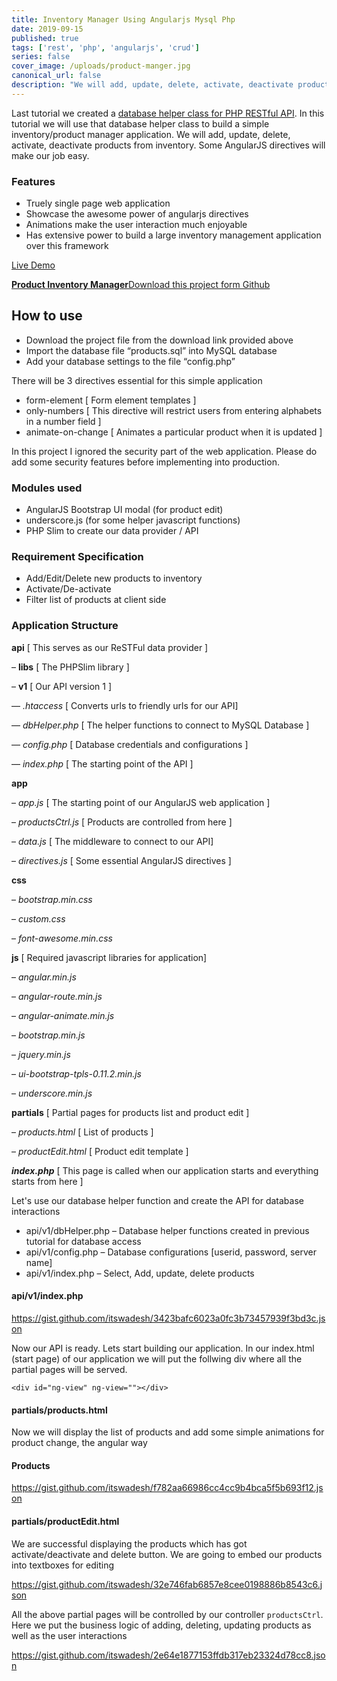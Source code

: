 ```yaml
---
title: Inventory Manager Using Angularjs Mysql Php
date: 2019-09-15
published: true
tags: ['rest', 'php', 'angularjs', 'crud']
series: false
cover_image: /uploads/product-manger.jpg
canonical_url: false
description: "We will add, update, delete, activate, deactivate products from inventory. Some AngularJS directives will make our job easy"
---
```

Last tutorial we created a [database helper class for PHP RESTful API](http://www.angularcode.com/useful-database-helper-class-to-generate-crud-statements-using-php-and-mysql/). In this tutorial we will use that database helper class to build a simple inventory/product manager application. We will add, update, delete, activate, deactivate products from inventory. Some AngularJS directives will make our job easy.

### Features

*   Truely single page web application
*   Showcase the awesome power of angularjs directives
*   Animations make the user interaction much enjoyable
*   Has extensive power to build a large inventory management application over this framework

<a href="http://demos.angularcode.com/product-manager/#/" class="button green" target="_blank">Live Demo</a> 
<div class="github">
    <a href="https://github.com/itswadesh/inventory-manager-mysql-php" rel="nofollow" target="_blank">
        <b>Product Inventory Manager</b>Download this project form Github
    </a>
</div>

How to use
----------

*   Download the project file from the download link provided above
*   Import the database file “products.sql” into MySQL database
*   Add your database settings to the file “config.php”

There will be 3 directives essential for this simple application

*   form-element \[ Form element templates \]
*   only-numbers \[ This directive will restrict users from entering alphabets in a number field \]
*   animate-on-change \[ Animates a particular product when it is updated \]

In this project I ignored the security part of the web application. Please do add some security features before implementing into production.

### Modules used

*   AngularJS Bootstrap UI modal (for product edit)
*   underscore.js (for some helper javascript functions)
*   PHP Slim to create our data provider / API
    

### Requirement Specification

*   Add/Edit/Delete new products to inventory
*   Activate/De-activate
*   Filter list of products at client side
    

### Application Structure

**api** \[ This serves as our ReSTFul data provider \]

– **libs** \[ The PHPSlim library \]

– **v1** \[ Our API version 1 \]

— _.htaccess_ \[ Converts urls to friendly urls for our API\]

— _dbHelper.php_ \[ The helper functions to connect to MySQL Database \]

— _config.php_ \[ Database credentials and configurations \]

— _index.php_ \[ The starting point of the API \]

**app**

– _app.js_ \[ The starting point of our AngularJS web application \]

– _productsCtrl.js_ \[ Products are controlled from here \]

– _data.js_ \[ The middleware to connect to our API\]

– _directives.js_ \[ Some essential AngularJS directives \]

**css**

– _bootstrap.min.css_

– _custom.css_

– _font-awesome.min.css_

**js** \[ Required javascript libraries for application\]

– _angular.min.js_

– _angular-route.min.js_

– _angular-animate.min.js_

– _bootstrap.min.js_

– _jquery.min.js_

– _ui-bootstrap-tpls-0.11.2.min.js_

– _underscore.min.js_

**partials** \[ Partial pages for products list and product edit \]

– _products.html_ \[ List of products \]

– _productEdit.html_ \[ Product edit template \]

**_index.php_** \[ This page is called when our application starts and everything starts from here \]

Let's use our database helper function and create the API for database interactions

*   api/v1/dbHelper.php – Database helper functions created in previous tutorial for database access
*   api/v1/config.php – Database configurations \[userid, password, server name\]
*   api/v1/index.php – Select, Add, update, delete products

#### api/v1/index.php

https://gist.github.com/itswadesh/3423bafc6023a0fc3b73457939f3bd3c.json

Now our API is ready. Lets start building our application. In our index.html (start page) of our application we will put the follwing div where all the partial pages will be served.

`<div id="ng-view" ng-view=""></div>`

#### partials/products.html

Now we will display the list of products and add some simple animations for product change, the angular way

#### Products

https://gist.github.com/itswadesh/f782aa66986cc4cc9b4bca5f5b693f12.json

#### partials/productEdit.html

We are successful displaying the products which has got activate/deactivate and delete button. We are going to embed our products into textboxes for editing

https://gist.github.com/itswadesh/32e746fab6857e8cee0198886b8543c6.json

All the above partial pages will be controlled by our controller `productsCtrl`. Here we put the business logic of adding, deleting, updating products as well as the user interactions

https://gist.github.com/itswadesh/2e64e1877153ffdb317eb23324d78cc8.json